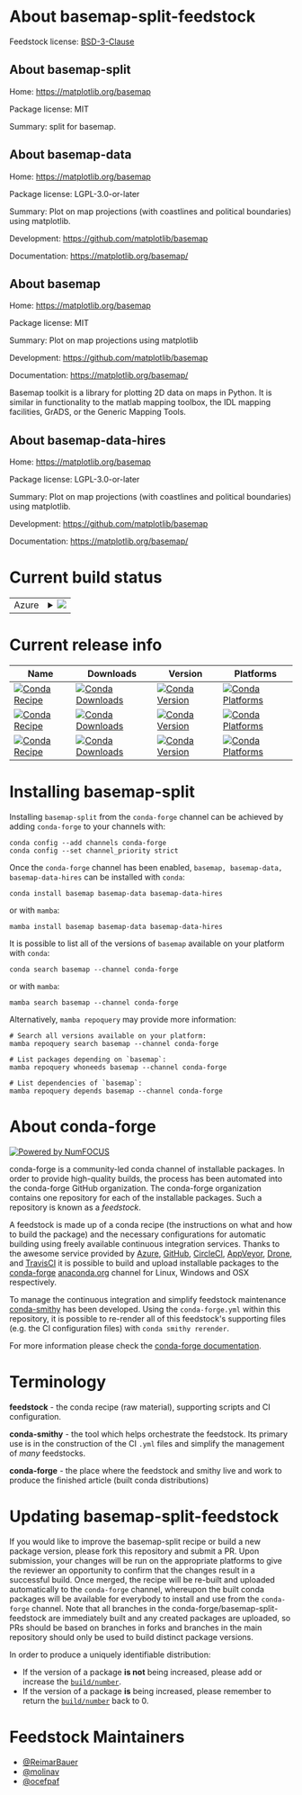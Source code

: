 About basemap-split-feedstock
=============================

Feedstock license: [BSD-3-Clause](https://github.com/conda-forge/basemap-feedstock/blob/main/LICENSE.txt)


About basemap-split
-------------------

Home: https://matplotlib.org/basemap

Package license: MIT

Summary: split for basemap.

About basemap-data
------------------

Home: https://matplotlib.org/basemap

Package license: LGPL-3.0-or-later

Summary: Plot on map projections (with coastlines and political boundaries) using matplotlib.

Development: https://github.com/matplotlib/basemap

Documentation: https://matplotlib.org/basemap/

About basemap
-------------

Home: https://matplotlib.org/basemap

Package license: MIT

Summary: Plot on map projections using matplotlib

Development: https://github.com/matplotlib/basemap

Documentation: https://matplotlib.org/basemap/

Basemap toolkit is a library for plotting 2D data on maps in Python.
It is similar in functionality to the matlab mapping toolbox, the IDL mapping facilities, GrADS, or the Generic Mapping Tools.


About basemap-data-hires
------------------------

Home: https://matplotlib.org/basemap

Package license: LGPL-3.0-or-later

Summary: Plot on map projections (with coastlines and political boundaries) using matplotlib.

Development: https://github.com/matplotlib/basemap

Documentation: https://matplotlib.org/basemap/

Current build status
====================


<table>
    
  <tr>
    <td>Azure</td>
    <td>
      <details>
        <summary>
          <a href="https://dev.azure.com/conda-forge/feedstock-builds/_build/latest?definitionId=85&branchName=main">
            <img src="https://dev.azure.com/conda-forge/feedstock-builds/_apis/build/status/basemap-feedstock?branchName=main">
          </a>
        </summary>
        <table>
          <thead><tr><th>Variant</th><th>Status</th></tr></thead>
          <tbody><tr>
              <td>linux_64_python3.10.____cpythonpython_implcpython</td>
              <td>
                <a href="https://dev.azure.com/conda-forge/feedstock-builds/_build/latest?definitionId=85&branchName=main">
                  <img src="https://dev.azure.com/conda-forge/feedstock-builds/_apis/build/status/basemap-feedstock?branchName=main&jobName=linux&configuration=linux%20linux_64_python3.10.____cpythonpython_implcpython" alt="variant">
                </a>
              </td>
            </tr><tr>
              <td>linux_64_python3.11.____cpythonpython_implcpython</td>
              <td>
                <a href="https://dev.azure.com/conda-forge/feedstock-builds/_build/latest?definitionId=85&branchName=main">
                  <img src="https://dev.azure.com/conda-forge/feedstock-builds/_apis/build/status/basemap-feedstock?branchName=main&jobName=linux&configuration=linux%20linux_64_python3.11.____cpythonpython_implcpython" alt="variant">
                </a>
              </td>
            </tr><tr>
              <td>linux_64_python3.8.____cpythonpython_implcpython</td>
              <td>
                <a href="https://dev.azure.com/conda-forge/feedstock-builds/_build/latest?definitionId=85&branchName=main">
                  <img src="https://dev.azure.com/conda-forge/feedstock-builds/_apis/build/status/basemap-feedstock?branchName=main&jobName=linux&configuration=linux%20linux_64_python3.8.____cpythonpython_implcpython" alt="variant">
                </a>
              </td>
            </tr><tr>
              <td>linux_64_python3.9.____cpythonpython_implcpython</td>
              <td>
                <a href="https://dev.azure.com/conda-forge/feedstock-builds/_build/latest?definitionId=85&branchName=main">
                  <img src="https://dev.azure.com/conda-forge/feedstock-builds/_apis/build/status/basemap-feedstock?branchName=main&jobName=linux&configuration=linux%20linux_64_python3.9.____cpythonpython_implcpython" alt="variant">
                </a>
              </td>
            </tr><tr>
              <td>osx_64_python3.10.____cpythonpython_implcpython</td>
              <td>
                <a href="https://dev.azure.com/conda-forge/feedstock-builds/_build/latest?definitionId=85&branchName=main">
                  <img src="https://dev.azure.com/conda-forge/feedstock-builds/_apis/build/status/basemap-feedstock?branchName=main&jobName=osx&configuration=osx%20osx_64_python3.10.____cpythonpython_implcpython" alt="variant">
                </a>
              </td>
            </tr><tr>
              <td>osx_64_python3.11.____cpythonpython_implcpython</td>
              <td>
                <a href="https://dev.azure.com/conda-forge/feedstock-builds/_build/latest?definitionId=85&branchName=main">
                  <img src="https://dev.azure.com/conda-forge/feedstock-builds/_apis/build/status/basemap-feedstock?branchName=main&jobName=osx&configuration=osx%20osx_64_python3.11.____cpythonpython_implcpython" alt="variant">
                </a>
              </td>
            </tr><tr>
              <td>osx_64_python3.8.____cpythonpython_implcpython</td>
              <td>
                <a href="https://dev.azure.com/conda-forge/feedstock-builds/_build/latest?definitionId=85&branchName=main">
                  <img src="https://dev.azure.com/conda-forge/feedstock-builds/_apis/build/status/basemap-feedstock?branchName=main&jobName=osx&configuration=osx%20osx_64_python3.8.____cpythonpython_implcpython" alt="variant">
                </a>
              </td>
            </tr><tr>
              <td>osx_64_python3.9.____cpythonpython_implcpython</td>
              <td>
                <a href="https://dev.azure.com/conda-forge/feedstock-builds/_build/latest?definitionId=85&branchName=main">
                  <img src="https://dev.azure.com/conda-forge/feedstock-builds/_apis/build/status/basemap-feedstock?branchName=main&jobName=osx&configuration=osx%20osx_64_python3.9.____cpythonpython_implcpython" alt="variant">
                </a>
              </td>
            </tr><tr>
              <td>win_64_python3.10.____cpythonpython_implcpython</td>
              <td>
                <a href="https://dev.azure.com/conda-forge/feedstock-builds/_build/latest?definitionId=85&branchName=main">
                  <img src="https://dev.azure.com/conda-forge/feedstock-builds/_apis/build/status/basemap-feedstock?branchName=main&jobName=win&configuration=win%20win_64_python3.10.____cpythonpython_implcpython" alt="variant">
                </a>
              </td>
            </tr><tr>
              <td>win_64_python3.11.____cpythonpython_implcpython</td>
              <td>
                <a href="https://dev.azure.com/conda-forge/feedstock-builds/_build/latest?definitionId=85&branchName=main">
                  <img src="https://dev.azure.com/conda-forge/feedstock-builds/_apis/build/status/basemap-feedstock?branchName=main&jobName=win&configuration=win%20win_64_python3.11.____cpythonpython_implcpython" alt="variant">
                </a>
              </td>
            </tr><tr>
              <td>win_64_python3.8.____cpythonpython_implcpython</td>
              <td>
                <a href="https://dev.azure.com/conda-forge/feedstock-builds/_build/latest?definitionId=85&branchName=main">
                  <img src="https://dev.azure.com/conda-forge/feedstock-builds/_apis/build/status/basemap-feedstock?branchName=main&jobName=win&configuration=win%20win_64_python3.8.____cpythonpython_implcpython" alt="variant">
                </a>
              </td>
            </tr><tr>
              <td>win_64_python3.9.____cpythonpython_implcpython</td>
              <td>
                <a href="https://dev.azure.com/conda-forge/feedstock-builds/_build/latest?definitionId=85&branchName=main">
                  <img src="https://dev.azure.com/conda-forge/feedstock-builds/_apis/build/status/basemap-feedstock?branchName=main&jobName=win&configuration=win%20win_64_python3.9.____cpythonpython_implcpython" alt="variant">
                </a>
              </td>
            </tr>
          </tbody>
        </table>
      </details>
    </td>
  </tr>
</table>

Current release info
====================

| Name | Downloads | Version | Platforms |
| --- | --- | --- | --- |
| [![Conda Recipe](https://img.shields.io/badge/recipe-basemap-green.svg)](https://anaconda.org/conda-forge/basemap) | [![Conda Downloads](https://img.shields.io/conda/dn/conda-forge/basemap.svg)](https://anaconda.org/conda-forge/basemap) | [![Conda Version](https://img.shields.io/conda/vn/conda-forge/basemap.svg)](https://anaconda.org/conda-forge/basemap) | [![Conda Platforms](https://img.shields.io/conda/pn/conda-forge/basemap.svg)](https://anaconda.org/conda-forge/basemap) |
| [![Conda Recipe](https://img.shields.io/badge/recipe-basemap--data-green.svg)](https://anaconda.org/conda-forge/basemap-data) | [![Conda Downloads](https://img.shields.io/conda/dn/conda-forge/basemap-data.svg)](https://anaconda.org/conda-forge/basemap-data) | [![Conda Version](https://img.shields.io/conda/vn/conda-forge/basemap-data.svg)](https://anaconda.org/conda-forge/basemap-data) | [![Conda Platforms](https://img.shields.io/conda/pn/conda-forge/basemap-data.svg)](https://anaconda.org/conda-forge/basemap-data) |
| [![Conda Recipe](https://img.shields.io/badge/recipe-basemap--data--hires-green.svg)](https://anaconda.org/conda-forge/basemap-data-hires) | [![Conda Downloads](https://img.shields.io/conda/dn/conda-forge/basemap-data-hires.svg)](https://anaconda.org/conda-forge/basemap-data-hires) | [![Conda Version](https://img.shields.io/conda/vn/conda-forge/basemap-data-hires.svg)](https://anaconda.org/conda-forge/basemap-data-hires) | [![Conda Platforms](https://img.shields.io/conda/pn/conda-forge/basemap-data-hires.svg)](https://anaconda.org/conda-forge/basemap-data-hires) |

Installing basemap-split
========================

Installing `basemap-split` from the `conda-forge` channel can be achieved by adding `conda-forge` to your channels with:

```
conda config --add channels conda-forge
conda config --set channel_priority strict
```

Once the `conda-forge` channel has been enabled, `basemap, basemap-data, basemap-data-hires` can be installed with `conda`:

```
conda install basemap basemap-data basemap-data-hires
```

or with `mamba`:

```
mamba install basemap basemap-data basemap-data-hires
```

It is possible to list all of the versions of `basemap` available on your platform with `conda`:

```
conda search basemap --channel conda-forge
```

or with `mamba`:

```
mamba search basemap --channel conda-forge
```

Alternatively, `mamba repoquery` may provide more information:

```
# Search all versions available on your platform:
mamba repoquery search basemap --channel conda-forge

# List packages depending on `basemap`:
mamba repoquery whoneeds basemap --channel conda-forge

# List dependencies of `basemap`:
mamba repoquery depends basemap --channel conda-forge
```


About conda-forge
=================

[![Powered by
NumFOCUS](https://img.shields.io/badge/powered%20by-NumFOCUS-orange.svg?style=flat&colorA=E1523D&colorB=007D8A)](https://numfocus.org)

conda-forge is a community-led conda channel of installable packages.
In order to provide high-quality builds, the process has been automated into the
conda-forge GitHub organization. The conda-forge organization contains one repository
for each of the installable packages. Such a repository is known as a *feedstock*.

A feedstock is made up of a conda recipe (the instructions on what and how to build
the package) and the necessary configurations for automatic building using freely
available continuous integration services. Thanks to the awesome service provided by
[Azure](https://azure.microsoft.com/en-us/services/devops/), [GitHub](https://github.com/),
[CircleCI](https://circleci.com/), [AppVeyor](https://www.appveyor.com/),
[Drone](https://cloud.drone.io/welcome), and [TravisCI](https://travis-ci.com/)
it is possible to build and upload installable packages to the
[conda-forge](https://anaconda.org/conda-forge) [anaconda.org](https://anaconda.org/)
channel for Linux, Windows and OSX respectively.

To manage the continuous integration and simplify feedstock maintenance
[conda-smithy](https://github.com/conda-forge/conda-smithy) has been developed.
Using the ``conda-forge.yml`` within this repository, it is possible to re-render all of
this feedstock's supporting files (e.g. the CI configuration files) with ``conda smithy rerender``.

For more information please check the [conda-forge documentation](https://conda-forge.org/docs/).

Terminology
===========

**feedstock** - the conda recipe (raw material), supporting scripts and CI configuration.

**conda-smithy** - the tool which helps orchestrate the feedstock.
                   Its primary use is in the construction of the CI ``.yml`` files
                   and simplify the management of *many* feedstocks.

**conda-forge** - the place where the feedstock and smithy live and work to
                  produce the finished article (built conda distributions)


Updating basemap-split-feedstock
================================

If you would like to improve the basemap-split recipe or build a new
package version, please fork this repository and submit a PR. Upon submission,
your changes will be run on the appropriate platforms to give the reviewer an
opportunity to confirm that the changes result in a successful build. Once
merged, the recipe will be re-built and uploaded automatically to the
`conda-forge` channel, whereupon the built conda packages will be available for
everybody to install and use from the `conda-forge` channel.
Note that all branches in the conda-forge/basemap-split-feedstock are
immediately built and any created packages are uploaded, so PRs should be based
on branches in forks and branches in the main repository should only be used to
build distinct package versions.

In order to produce a uniquely identifiable distribution:
 * If the version of a package **is not** being increased, please add or increase
   the [``build/number``](https://docs.conda.io/projects/conda-build/en/latest/resources/define-metadata.html#build-number-and-string).
 * If the version of a package **is** being increased, please remember to return
   the [``build/number``](https://docs.conda.io/projects/conda-build/en/latest/resources/define-metadata.html#build-number-and-string)
   back to 0.

Feedstock Maintainers
=====================

* [@ReimarBauer](https://github.com/ReimarBauer/)
* [@molinav](https://github.com/molinav/)
* [@ocefpaf](https://github.com/ocefpaf/)

